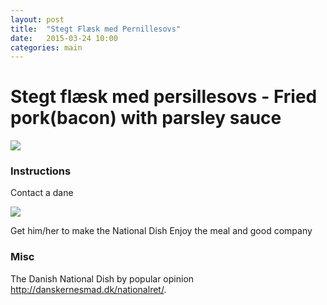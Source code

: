 ```yaml
---
layout: post
title:  "Stegt Flæsk med Pernillesovs"
date:   2015-03-24 10:00
categories: main
---
```


# Stegt flæsk med persillesovs - Fried pork(bacon) with parsley sauce

![](http://www.grilltips.dk/wp-content/uploads/2014/08/Stegt_Fl%C3%A6sk_p%C3%A5_grillen-640x325.jpg)

### Instructions
Contact a dane

![](http://multimedia.pol.dk/archive/00892/F_devareminister_Da_892735a.jpg)

Get him/her to make the National Dish
Enjoy the meal and good company

### Misc
The Danish National Dish by popular opinion http://danskernesmad.dk/nationalret/.
